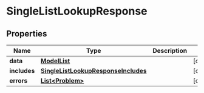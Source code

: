 

# SingleListLookupResponse


## Properties

Name | Type | Description | Notes
------------ | ------------- | ------------- | -------------
**data** | [**ModelList**](ModelList.md) |  |  [optional]
**includes** | [**SingleListLookupResponseIncludes**](SingleListLookupResponseIncludes.md) |  |  [optional]
**errors** | [**List&lt;Problem&gt;**](Problem.md) |  |  [optional]



